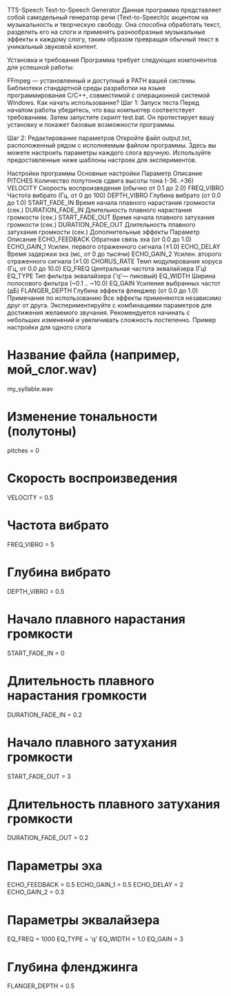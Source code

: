 TTS-Speech Text-to-Speech Generator
Данная программа представляет собой самодельный генератор речи (Text-to-Speech)с акцентом на музыкальность и творческую свободу. 
Она способна обработать текст, разделить его на слоги и применять разнообразные музыкальные эффекты к каждому слогу, таким образом превращая обычный текст в уникальный звуковой контент.

Установка и требования
Программа требует следующих компонентов для успешной работы:

FFmpeg — установленный и доступный в PATH вашей системы.
Библиотеки стандартной среды разработки на языке программирования C/C++, совместимой с операционной системой Windows.
Как начать использование?
Шаг 1: Запуск теста
Перед началом работы убедитесь, что ваш компьютер соответствует требованиям. Затем запустите скрипт test.bat. Он протестирует вашу установку и покажет базовые возможности программы.

Шаг 2: Редактирование параметров
Откройте файл output.txt, расположенный рядом с исполняемым файлом программы. Здесь вы можете настроить параметры каждого слога вручную. Используйте предоставленные ниже шаблоны настроек для экспериментов.

Настройки программы
Основные настройки
Параметр	Описание
PITCHES	Количество полутонов сдвига высоты тона (-36..+36)
VELOCITY	Скорость воспроизведения (обычно от 0.1 до 2.0)
FREQ_VIBRO	Частота вибрато (Гц, от 0 до 100)
DEPTH_VIBRO	Глубина вибрато (от 0.0 до 1.0)
START_FADE_IN	Время начала плавного нарастания громкости (сек.)
DURATION_FADE_IN	Длительность плавного нарастания громкости (сек.)
START_FADE_OUT	Время начала плавного затухания громкости (сек.)
DURATION_FADE_OUT	Длительность плавного затухания громкости (сек.)
Дополнительные эффекты
Параметр	Описание
ECHO_FEEDBACK	Обратная связь эха (от 0.0 до 1.0)
ECHO_GAIN_1	Усилен. первого отраженного сигнала (±1.0)
ECHO_DELAY	Время задержки эха (мс, от 0 до тысячи)
ECHO_GAIN_2	Усилен. второго отраженного сигнала (±1.0)
CHORUS_RATE	Темп модулирования хоруса (Гц, от 0.0 до 10.0)
EQ_FREQ	Центральная частота эквалайзера (Гц)
EQ_TYPE	Тип фильтра эквалайзера ('q'— пиковый)
EQ_WIDTH	Ширина полосового фильтра (~0.1 .. ~10.0)
EQ_GAIN	Усиление выбранных частот (дБ)
FLANGER_DEPTH	Глубина эффекта фленджер (от 0.0 до 1.0)
Примечания по использованию
Все эффекты применяются независимо друг от друга.
Экспериментируйте с комбинациями параметров для достижения желаемого звучания.
Рекомендуется начинать с небольших изменений и увеличивать сложность постепенно.
Пример настройки для одного слога

# Название файла (например, мой_слог.wav)
my_syllable.wav

# Изменение тональности (полутоны)
pitches = 0

# Скорость воспроизведения
VELOCITY = 0.5

# Частота вибрато
FREQ_VIBRO = 5

# Глубина вибрато
DEPTH_VIBRO = 0.5

# Начало плавного нарастания громкости
START_FADE_IN = 0

# Длительность плавного нарастания громкости
DURATION_FADE_IN = 0.2

# Начало плавного затухания громкости
START_FADE_OUT = 3

# Длительность плавного затухания громкости
DURATION_FADE_OUT = 0.2

# Параметры эха
ECHO_FEEDBACK = 0.5
ECHO_GAIN_1 = 0.5
ECHO_DELAY = 2
ECHO_GAIN_2 = 0.3

# Параметры эквалайзера
EQ_FREQ = 1000
EQ_TYPE = 'q'
EQ_WIDTH = 1.0
EQ_GAIN = 3

# Глубина фленджинга
FLANGER_DEPTH = 0.5

